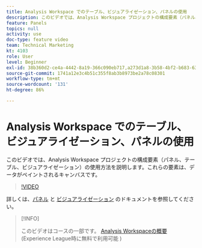 ```yaml
---
title: Analysis Workspace でのテーブル、ビジュアライゼーション、パネルの使用
description: このビデオでは、Analysis Workspace プロジェクトの構成要素（パネル、テーブル、ビジュアライゼーション）の使用方法を説明します。これらの要素は、データがペイントされるキャンバスです。
feature: Panels
topics: null
activity: use
doc-type: feature video
team: Technical Marketing
kt: 4103
role: User
level: Beginner
exl-id: 38b360d2-ce4a-4442-8a19-366c090eb717,a273d1a8-3b58-4bf2-b683-638d26a1cc4e
source-git-commit: 1741a12e3c4b51c355f8ab3b8973be2a78c08301
workflow-type: tm+mt
source-wordcount: '131'
ht-degree: 86%

---
```


# Analysis Workspace でのテーブル、ビジュアライゼーション、パネルの使用

このビデオでは、Analysis Workspace プロジェクトの構成要素（パネル、テーブル、ビジュアライゼーション）の使用方法を説明します。これらの要素は、データがペイントされるキャンバスです。

>[!VIDEO](https://video.tv.adobe.com/v/30369/?quality=12)

詳しくは、[パネル](https://experienceleague.adobe.com/docs/analytics/analyze/analysis-workspace/panels/panels.html?lang=ja) と [ビジュアライゼーション](https://experienceleague.adobe.com/docs/analytics/analyze/analysis-workspace/visualizations/freeform-analysis-visualizations.html?lang=ja) のドキュメントを参照してください。

>[!INFO]
>
> このビデオはコースの一部です。 [Analysis Workspaceの概要](https://experienceleague.adobe.com/?recommended=Analytics-U-1-2020.1.workspace&amp;lang=ja)(Experience League時に無料で利用可能 )
